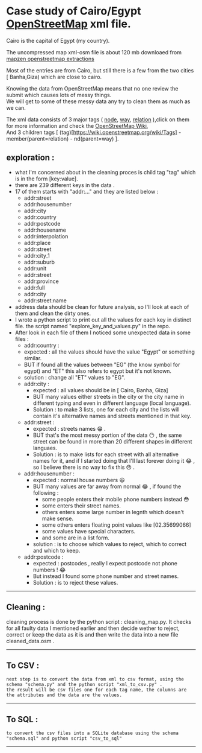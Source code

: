 
# Case study of Cairo/Egypt [OpenStreetMap](https://www.openstreetmap.org) xml file.  

Cairo is the capital of Egypt (my country).  
  
The uncompressed map xml-osm file is about 120 mb downloaed from [mapzen openstreetmap extractions](https://mapzen.com/data/metro-extracts/metro/cairo_egypt/)  
  
Most of the entries are from Cairo, but still there is a few from the two cities [ Banha,Giza) which are close to cairo.  
  
Knowing the data from OpenStreetMap  means that no one review the submit which causes lots of messy things.  
We will get to some of these messy data any try to clean them as much as we can.  
  
The xml data consists of 3 major tags ( [node](https://wiki.openstreetmap.org/wiki/Node), [way](https://wiki.openstreetmap.org/wiki/Way), [relation](https://wiki.openstreetmap.org/wiki/Relation) ),click on them for more information and check the [OpenStreetMap Wiki](https://wiki.openstreetmap.org/wiki/Main_Page),  
And 3 children tags [ (tag)[https://wiki.openstreetmap.org/wiki/Tags] - member(parent=relation) - nd(parent=way) ].  
## exploration :  
  
* what I'm concerned about in the cleaning proces is child tag "tag" which is in the form [key:value].  
* there are 239 different keys in the data .  
* 17 of them starts with "addr:..." and they are listed below :
  * addr:street
  * addr:housenumber
  * addr:city
  * addr:country
  * addr:postcode
  * addr:housename
  * addr:interpolation
  * addr:place
  * addr:street
  * addr:city_1
  * addr:suburb
  * addr:unit
  * addr:street
  * addr:province
  * addr:full
  * addr:city
  * addr:street:name
 * address data should be clean for future analysis, so I'll look at each of them and clean the dirty ones.  
 * I wrote a python script to print out all the values for each key in distinct file. the script named "explore_key_and_values.py" in the repo.  
 * After look in each file of them I noticed some unexpected data in some files :
 	* addr:country :  
  	* expected : all the values should have the value "Egypt" or something similar.
  	* BUT if found all the values between "EG" (the know symbol for egypt) and "ET" this also refers to egypt but it's not known.
  	* solution : change all "ET" values to "EG". 
	* addr:city :
		* expected : all values should be in [ Cairo, Banha, Giza]
		* BUT many values either streets in the city or the city name in different typing and even in different language (local language).
		* Solution : to make 3 lists, one for each city and the lists will contain it's alternative names and streets mentioned in that key.
	* addr:street :
		* expected : streets names :grin: .
		* BUT that's the most messy portion of the data :no_mouth: ,  the same street can be found in more than 20 different shapes in different languaes.
		* Solution : is to make lists for each street with all alternative names for it, and if I started doing that I'll last forever doing it :joy: , so I believe there is no way to fix this :disappointed: .
	* addr:housenumber :
		* expected : normal house numbers :smiley:
		* BUT many values are far away from normal :joy: , if found the following :
			* some people enters their mobile phone numbers instead :flushed:
			* some enters their street names.
			* others enters some large number in legnth which doesn't make sense.
			* some others enters floating point values like [02.35699066]
			* some values have special characters.
			* and some are in a list form.
		* solution : is to choose which values to reject, which to correct and which to keep.
	* addr:postcode :
		* expected : postcodes , really I expect postcode not phone numbers ! :joy:
		* But instead I found some phone number and street names.
		* Solution : is to reject these values.


----
  
## Cleaning : 
 cleaning process is done by the python script : cleaning_map.py.
 It checks for all faulty data I mentioned earlier and then decide wether to reject, correct or keep the data as it is and then write the data into a new file  cleaned_data.osm .
 
----

## To CSV :
	next step is to convert the data from xml to csv format, using the schema "schema.py" and the python script "xml_to_csv.py" .  
	the result will be csv files one for each tag name, the columns are the attributes and the data are the values.

----
  
## To SQL :
	to convert the csv files into a SQLite database using the schema "schema.sql" and python script "csv_to_sql"
	
-----

 
